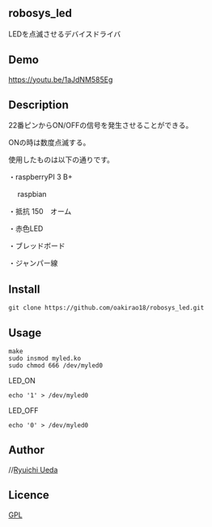## robosys_led

LEDを点滅させるデバイスドライバ

## Demo

https://youtu.be/1aJdNM585Eg


## Description

22番ピンからON/OFFの信号を発生させることができる。

ONの時は数度点滅する。

使用したものは以下の通りです。

・raspberryPI 3 B+

　 raspbian

・抵抗 150　オーム

・赤色LED

・ブレッドボード

・ジャンパー線

## Install

```
git clone https://github.com/oakirao18/robosys_led.git
```

## Usage

```
make
sudo insmod myled.ko
sudo chmod 666 /dev/myled0
```


LED_ON
```
echo '1' > /dev/myled0
```
LED_OFF
```
echo '0' > /dev/myled0
```
## Author

//[Ryuichi Ueda](https://github.com/ryuichiueda)

## Licence

[GPL](https://www.gnu.org/licenses/gpl-3.0.ja.html)

